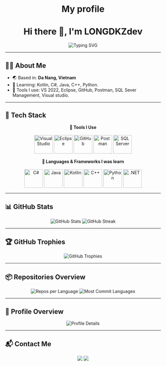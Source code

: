 <h1 align="center">My profile</h1>
<h1 align="center">Hi there 👋, I'm LONGDKZdev</h1>

<p align="center">
  <img src="https://readme-typing-svg.demolab.com?font=Fira+Code&size=22&duration=3000&pause=2000&center=true&width=800&lines=Hi+there+,+I'm+LONGDKZdev;Developer+from+Vietnam;Learning:+Kotlin+%7C+C%23+%7C+Java+%7C+C%2B%2B+%7C+Python;Want+explore+backend,+tools,+and+cloud!" alt="Typing SVG" />
</p>


---

## 🙋‍♂️ About Me

- 🌏 Based in: **Da Nang, Vietnam**
- 🧠 Learning: Kotlin, C#, Java, C++, Python.
- 🧰 Tools I use: VS 2022, Eclipse, GitHub, Postman, SQL Sever Management, Visual studio.

---

## 🧰 Tech Stack

<p align="center">
  <strong>🔧 Tools I Use</strong><br><br>
  <img src="https://cdn.jsdelivr.net/gh/devicons/devicon/icons/visualstudio/visualstudio-plain.svg" width="60" title="Visual Studio" />
  <img src="https://cdn.jsdelivr.net/gh/devicons/devicon/icons/eclipse/eclipse-original.svg" width="60" title="Eclipse" />
  <img src="https://cdn.jsdelivr.net/gh/devicons/devicon/icons/github/github-original.svg" width="60" title="GitHub" />
  <img src="https://cdn.jsdelivr.net/gh/devicons/devicon/icons/postman/postman-original.svg" width="60" title="Postman" />
  <img src="https://cdn.jsdelivr.net/gh/devicons/devicon/icons/microsoftsqlserver/microsoftsqlserver-plain.svg" width="60" title="SQL Server" />
</p>

<p align="center">
  <strong>🧠 Languages & Frameworks I was learn </strong><br><br>
  <img src="https://cdn.jsdelivr.net/gh/devicons/devicon/icons/csharp/csharp-original.svg" width="60" title="C#" />
  <img src="https://cdn.jsdelivr.net/gh/devicons/devicon/icons/java/java-original.svg" width="60" title="Java" />
  <img src="https://cdn.jsdelivr.net/gh/devicons/devicon/icons/kotlin/kotlin-original.svg" width="60" title="Kotlin" />
  <img src="https://cdn.jsdelivr.net/gh/devicons/devicon/icons/cplusplus/cplusplus-original.svg" width="60" title="C++" />
  <img src="https://cdn.jsdelivr.net/gh/devicons/devicon/icons/python/python-original.svg" width="60" title="Python" />
  <img src="https://cdn.jsdelivr.net/gh/devicons/devicon/icons/dot-net/dot-net-original.svg" width="60" title=".NET" />
</p>

---

## 📊 GitHub Stats

<p align="center">
  <img src="https://github-readme-stats.vercel.app/api?username=LONGDKZdev&show_icons=true&theme=github_dark&v=2" alt="GitHub Stats" />
  <img src="https://streak-stats.demolab.com?user=LONGDKZdev&theme=github_dark&v=2" alt="GitHub Streak" />
</p>

---

## 🏆 GitHub Trophies

<p align="center">
  <img src="https://github-profile-trophy.vercel.app/?username=LONGDKZdev&theme=darkhub&no-frame=true&v=2" alt="GitHub Trophies" />
</p>

---
<!--
## 🧠 Top Languages

<p align="center">
  <img src="https://github-readme-stats.vercel.app/api/top-langs/?username=LONGDKZdev&layout=compact&theme=github_dark&v=2" alt="Top Languages" />
</p>

---
-->
## 📦 Repositories Overview

<p align="center">
  <img src="https://github-profile-summary-cards.vercel.app/api/cards/repos-per-language?username=LONGDKZdev&theme=github_dark&v=2" alt="Repos per Language" />
  <img src="https://github-profile-summary-cards.vercel.app/api/cards/most-commit-language?username=LONGDKZdev&theme=github_dark&v=2" alt="Most Commit Languages" />
</p>

---

## 🧮 Profile Overview

<p align="center">
  <img src="https://github-profile-summary-cards.vercel.app/api/cards/profile-details?username=LONGDKZdev&theme=github_dark&v=2" alt="Profile Details" />
</p>

---

## 📬 Contact Me

<p align="center">
  <a href="mailto:longvh2549@gmail.com"><img src="https://img.shields.io/badge/Gmail-longvh2549@gmail.com-red?style=flat&logo=gmail&logoColor=white" /></a>
  <a href="https://www.facebook.com/longvo.huy.71" target="_blank"><img src="https://img.shields.io/badge/Facebook-%231877F2.svg?style=flat&logo=facebook&logoColor=white" /></a>
</p>
